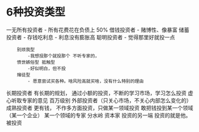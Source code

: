 # 6种投资类型

一无所有投资者
    - 所有花费花在负债上 50%
借钱投资者
    - 赌博性、像暴富 
储蓄投资者
    - 存钱吃利息
    - 利息没有膨胀高 
聪明投资者
    - 觉得那里好就投一点

        别烦我型
            -我想投那个就投那个 不听专家的，
        愤世嫉俗型 抵触型
            -好似明白，但不投
        赌徒型
            - 愿意尝试买各种。啥风险高就买啥，没有什么特别的理由

长期投资者
    有长期的规划，
    通过小额的投资，不断的学习市场，学习怎么投资
    虚心听取专家的意见 
    百万级别
    外部投资者（只关心市场，不关心内部怎么变化的）
成熟投资者
    更有钱，
    不作多方面投资，只做某一领域投资
    敢把钱投到某一个领域（某一个企业）
    某一个领域的专家
    分水岭
资本家
    投资的另一端
    投资的就是他。
    被投资

